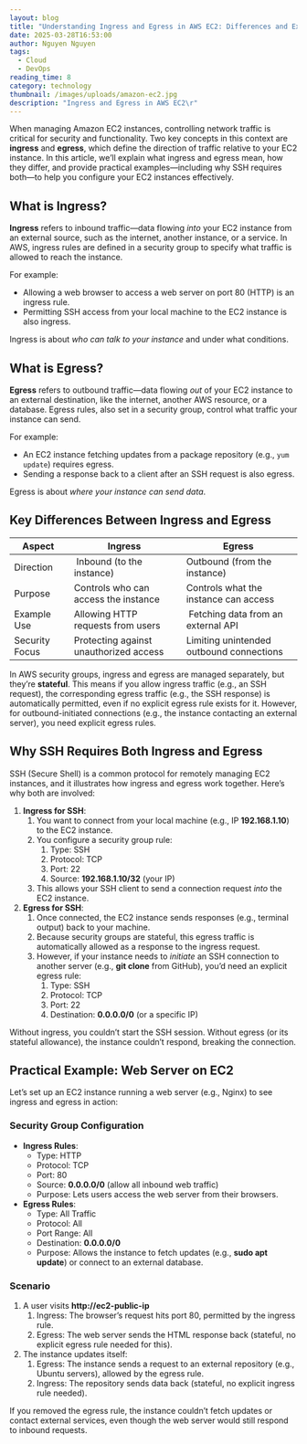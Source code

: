 ```yaml
---
layout: blog
title: "Understanding Ingress and Egress in AWS EC2: Differences and Examples"
date: 2025-03-28T16:53:00
author: Nguyen Nguyen
tags:
  - Cloud
  - DevOps
reading_time: 8
category: technology
thumbnail: /images/uploads/amazon-ec2.jpg
description: "Ingress and Egress in AWS EC2\r"
---
```

When managing Amazon EC2 instances, controlling network traffic is critical for security and functionality. Two key concepts in this context are **ingress** and **egress**, which define the direction of traffic relative to your EC2 instance. In this article, we’ll explain what ingress and egress mean, how they differ, and provide practical examples—including why SSH requires both—to help you configure your EC2 instances effectively.

## What is Ingress?

**Ingress** refers to inbound traffic—data flowing _into_ your EC2 instance from an external source, such as the internet, another instance, or a service. In AWS, ingress rules are defined in a security group to specify what traffic is allowed to reach the instance.

For example:

- Allowing a web browser to access a web server on port 80 (HTTP) is an ingress rule.
- Permitting SSH access from your local machine to the EC2 instance is also ingress.

Ingress is about _who can talk to your instance_ and under what conditions.

## What is Egress?

**Egress** refers to outbound traffic—data flowing _out_ of your EC2 instance to an external destination, like the internet, another AWS resource, or a database. Egress rules, also set in a security group, control what traffic your instance can send.

For example:

- An EC2 instance fetching updates from a package repository (e.g., `yum update`) requires egress.
- Sending a response back to a client after an SSH request is also egress.

Egress is about _where your instance can send data_.

## Key Differences Between Ingress and Egress

|Aspect |Ingress |Egress |
|---|---|---|
|Direction | Inbound (to the instance)|Outbound (from the instance) |
|Purpose |Controls who can access the instance|Controls what the instance can access|
|Example Use|Allowing HTTP requests from users| Fetching data from an external API|
|Security Focus|Protecting against unauthorized access|Limiting unintended outbound connections|

In AWS security groups, ingress and egress are managed separately, but they’re **stateful**. This means if you allow ingress traffic (e.g., an SSH request), the corresponding egress traffic (e.g., the SSH response) is automatically permitted, even if no explicit egress rule exists for it. However, for outbound-initiated connections (e.g., the instance contacting an external server), you need explicit egress rules.

## Why SSH Requires Both Ingress and Egress

SSH (Secure Shell) is a common protocol for remotely managing EC2 instances, and it illustrates how ingress and egress work together. Here’s why both are involved:

1. **Ingress for SSH**:
   1. You want to connect from your local machine (e.g., IP **192.168.1.10**) to the EC2 instance.
   1. You configure a security group rule:
      1. Type: SSH
      1. Protocol: TCP
      1. Port: 22
      1. Source: **192.168.1.10/32** (your IP)
   1. This allows your SSH client to send a connection request _into_ the EC2 instance.
1. **Egress for SSH**:
   1. Once connected, the EC2 instance sends responses (e.g., terminal output) back to your machine.
   1. Because security groups are stateful, this egress traffic is automatically allowed as a response to the ingress request.
   1. However, if your instance needs to _initiate_ an SSH connection to another server (e.g., **git clone** from GitHub), you’d need an explicit egress rule:
      1. Type: SSH
      1. Protocol: TCP
      1. Port: 22
      1. Destination: **0.0.0.0/0** (or a specific IP)

Without ingress, you couldn’t start the SSH session. Without egress (or its stateful allowance), the instance couldn’t respond, breaking the connection.

## Practical Example: Web Server on EC2

Let’s set up an EC2 instance running a web server (e.g., Nginx) to see ingress and egress in action:

### Security Group Configuration

- **Ingress Rules**:
  - Type: HTTP
  - Protocol: TCP
  - Port: 80
  - Source: **0.0.0.0/0** (allow all inbound web traffic)
  - Purpose: Lets users access the web server from their browsers.
- **Egress Rules**:
  - Type: All Traffic
  - Protocol: All
  - Port Range: All
  - Destination: **0.0.0.0/0**
  - Purpose: Allows the instance to fetch updates (e.g., **sudo apt update**) or connect to an external database.

### Scenario

1. A user visits **http://ec2-public-ip**
   1. Ingress: The browser’s request hits port 80, permitted by the ingress rule.
   1. Egress: The web server sends the HTML response back (stateful, no explicit egress rule needed for this).
1. The instance updates itself:
   1. Egress: The instance sends a request to an external repository (e.g., Ubuntu servers), allowed by the egress rule.
   1. Ingress: The repository sends data back (stateful, no explicit ingress rule needed).

If you removed the egress rule, the instance couldn’t fetch updates or contact external services, even though the web server would still respond to inbound requests.

